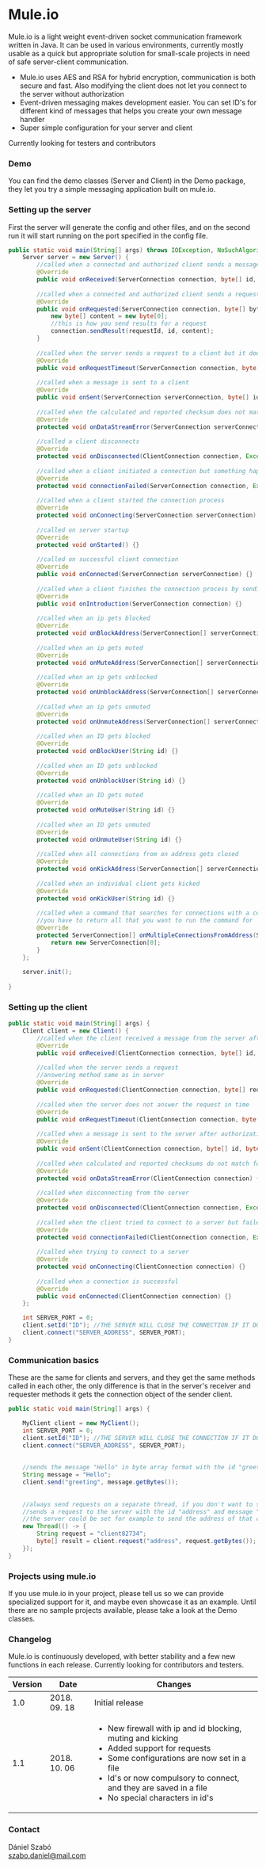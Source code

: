 # Mule.io

Mule.io is a light weight event-driven socket communication framework written in Java. It can be used in various environments, currently mostly usable as a quick but appropriate solution for small-scale projects in need of safe server-client communication.

- Mule.io uses AES and RSA for hybrid encryption, communication is both secure and fast. Also modifying the client does not let you connect to the server without authorization
- Event-driven messaging makes development easier. You can set ID's for different kind of messages that helps you create your own message handler
- Super simple configuration for your  server and client

Currently looking for testers and contributors

### Demo

You can find the demo classes (Server and Client) in the Demo package, they let you try a simple messaging application built on mule.io.

### Setting up the server

First the server will generate the config and other files, and on the second run it will start running on the port specified in the config file.

```java
public static void main(String[] args) throws IOException, NoSuchAlgorithmException {
    Server server = new Server() {
        //called when a connected and authorized client sends a message
        @Override 
        public void onReceived(ServerConnection connection, byte[] id, byte[] content) {}
        
        //called when a connected and authorized client sends a request
        @Override 
        public void onRequested(ServerConnection connection, byte[] bytes, byte[] bytes1, byte[] bytes2) {
            new byte[] content = new byte[0];
            //this is how you send results for a request
            connection.sendResult(requestId, id, content);
        }
        
        //called when the server sends a request to a client but it does not reply in time
        @Override 
        public void onRequestTimeout(ServerConnection connection, byte[] bytes, byte[] bytes1) {}
        
        //called when a message is sent to a client
        @Override 
        public void onSent(ServerConnection serverConnection, byte[] id, byte[] content) {}
        
        //called when the calculated and reported checksum does not match for a message
        @Override 
        protected void onDataStreamError(ServerConnection serverConnection) {}
        
        //called a client disconnects
        @Override
        protected void onDisconnected(ClientConnection connection, Exception e) {}
        
        //called when a client initiated a connection but something happened
        @Override 
        protected void connectionFailed(ServerConnection connection, Exception e) {}
        
        //called when a client started the connection process
        @Override
        protected void onConnecting(ServerConnection serverConnection) {}
        
        //called on server startup
        @Override
        protected void onStarted() {}
        
        //called on successful client connection
        @Override
        public void onConnected(ServerConnection serverConnection) {}
        
        //called when a client finishes the connection process by sending their ID
        @Override
        public void onIntroduction(ServerConnection connection) {}
        
        //called when an ip gets blocked
        @Override
        protected void onBlockAddress(ServerConnection[] serverConnections) {}
        
        //called when an ip gets muted 
        @Override
        protected void onMuteAddress(ServerConnection[] serverConnections) {}
        
        //called when an ip gets unblocked
        @Override
        protected void onUnblockAddress(ServerConnection[] serverConnections) {}
        
        //called when an ip gets unmuted
        @Override
        protected void onUnmuteAddress(ServerConnection[] serverConnections) {}
        
        //called when an ID gets blocked
        @Override
        protected void onBlockUser(String id) {}
        
        //called when an ID gets unblocked
        @Override
        protected void onUnblockUser(String id) {}
        
        //called when an ID gets muted
        @Override
        protected void onMuteUser(String id) {}
        
        //called when an ID gets unmuted
        @Override
        protected void onUnmuteUser(String id) {}
        
        //called when all connections from an address gets closed
        @Override
        protected void onKickAddress(ServerConnection[] serverConnections) {}
        
        //called when an individual client gets kicked
        @Override
        protected void onKickUser(String id) {}
        
        //called when a command that searches for connections with a certain address or id results in multiple connections
        //you have to return all that you want to run the command for
        @Override
        protected ServerConnection[] onMultipleConnectionsFromAddress(ServerConnection[] serverConnections) {
            return new ServerConnection[0];
        }
    };
    
    server.init();
    
}
```

### Setting up the client
```java
public static void main(String[] args) {
    Client client = new Client() {
        //called when the client received a message from the server after authorization
        @Override
        public void onReceived(ClientConnection connection, byte[] id, byte[] content) {}
        
        //called when the server sends a request
        //answering method same as in server
        @Override
        public void onRequested(ClientConnection connection, byte[] requestId, byte[] id, byte[] content) {}
        
        //called when the server does not answer the request in time
        @Override
        public void onRequestTimeout(ClientConnection connection, byte[] id, byte[] content) {}
        
        //called when a message is sent to the server after authorization
        @Override
        public void onSent(ClientConnection connection, byte[] id, byte[] content) {}
        
        //called when calculated and reported checksums do not match for a message
        @Override
        protected void onDataStreamError(ClientConnection connection) {}
        
        //called when disconnecting from the server
        @Override
        protected void onDisconnected(ClientConnection connection, Exception e) {}
        
        //called when the client tried to connect to a server but failed (either by error or refusal)
        @Override
        protected void connectionFailed(ClientConnection connection, Exception e) {}
        
        //called when trying to connect to a server
        @Override
        protected void onConnecting(ClientConnection connection) {}
        
        //called when a connection is successful
        @Override
        public void onConnected(ClientConnection connection) {}
    };

    int SERVER_PORT = 0;
    client.setId("ID"); //THE SERVER WILL CLOSE THE CONNECTION IF IT DOES NOT RECEIVE A VALID ID
    client.connect("SERVER_ADDRESS", SERVER_PORT);
}
```

### Communication basics

These are the same for clients and servers, and they get the same methods called in each other, 
the only difference is that in the server's receiver and requester methods it gets the connection object of 
the sender client.


```java
public static void main(String[] args) {

    MyClient client = new MyClient();
    int SERVER_PORT = 0;
    client.setId("ID"); //THE SERVER WILL CLOSE THE CONNECTION IF IT DOES NOT RECEIVE A VALID ID
    client.connect("SERVER_ADDRESS", SERVER_PORT);
    
    
    //sends the message "Hello" in byte array format with the id "greeting"
    String message = "Hello";
    client.send("greeting", message.getBytes());
    
    
    //always send requests on a separate thread, if you don't want to slow down the main thread!!!
    //sends a request to the server with the id "address" and message "client82734"
    //the server could be set for example to send the address of that client as a result
    new Thread(() -> {
        String request = "client82734";
        byte[] result = client.request("address", request.getBytes());
    });
}
```

### Projects using mule.io

If you use mule.io in your project, please tell us so we can provide specialized support for it, and maybe even showcase it as an example.
Until there are no sample projects available, please take a look at the Demo classes.


### Changelog

Mule.io is continuously developed, with better stability and a few new functions in each release.
Currently looking for contributors and testers.

| Version | Date |Changes |
| ------ | ------ | ------ |
| 1.0 | 2018. 09. 18 | Initial release |
| 1.1 | 2018. 10. 06 | <ul><li>New firewall with ip and id blocking, muting and kicking</li><li>Added support for requests</li><li>Some configurations are now set in a file</li><li>Id's or now compulsory to connect, and they are saved in a file</li><li>No special characters in id's</li></ul> |

### Contact

Dániel Szabó <br/>
szabo.daniel@mail.com
